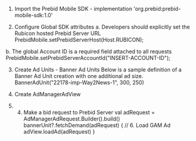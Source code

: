 1. Import the Prebid Mobile SDK - 
implementation 'org.prebid:prebid-mobile-sdk:1.0'

2. Configure Global SDK attributes
a. Developers should explicitly set the Rubicon hosted Prebid Server URL
PrebidMobile.setPrebidServerHost(Host.RUBICON);

b. The global Account ID is a required field attached to all requests 
PrebidMobile.setPrebidServerAccountId("INSERT-ACCOUNT-ID");

3. Create Ad Units - Banner Ad Units
Below is a sample definition of a Banner Ad Unit creation with one additional ad size.
   BannerAdUnit("22178-imp-Way2News-1", 300, 250)

4. Create AdManagerAdView

5. 4. Make a bid request to Prebid Server
   val adRequest = AdManagerAdRequest.Builder().build()
        bannerUnit?.fetchDemand(adRequest) {
            // 6. Load GAM Ad
            adView.loadAd(adRequest)
        }

       